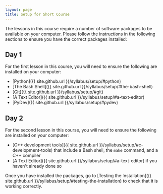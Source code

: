 ```yaml
---
layout: page
title: Setup for Short Course
---
```


The lessons in this course require a number of software packages to be available on your computer. Please follow
the instructions in the following sections to ensure you have the correct packages installed:

## Day 1

For the first lesson in this course, you will need to ensure the following are installed on your computer:

* [Python]({{ site.github.url }}/syllabus/setup/#python)
* [The Bash Shell]({{ site.github.url }}/syllabus/setup/#the-bash-shell)
* [Git]({{ site.github.url }}/syllabus/setup/#git)
* [A Text Editor]({{ site.github.url }}/syllabus/setup/#a-text-editor)
* [PyDev]({{ site.github.url }}/syllabus/setup/#pydev)

## Day 2

For the second lesson in this course, you will need to ensure the following are installed on your computer:

* [C++ development tools]({{ site.github.url }}/syllabus/setup/#c-development-tools) that include a Bash shell, the `make` command, and a C++ compiler
* [A Text Editor]({{ site.github.url }}/syllabus/setup/#a-text-editor) if you haven't already done so

Once you have installed the packages, go to [Testing the Installation]({{ site.github.url }}/syllabus/setup/#testing-the-installation) to check that
it is working correctly.
